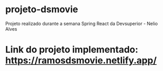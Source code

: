 # projeto-dsmovie
Projeto realizado durante a semana Spring React da Devsuperior - Nelio Alves
# Link do projeto implementado: https://ramosdsmovie.netlify.app/
